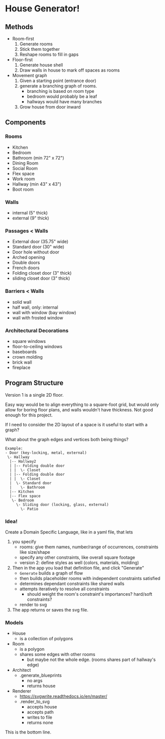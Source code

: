 # House Generator!


## Methods

* Room-first
    1. Generate rooms
    1. Stick them together
    1. Reshape rooms to fill in gaps
* Floor-first
    1. Generate house shell
    1. Draw walls in house to mark off spaces as rooms
* Movement graph
    1. Given a starting point (entrance door)
    1. generate a branching graph of rooms.
        * branching is based on room type
        * bedroom would probably be a leaf
        * hallways would have many branches
    1. Grow house from door inward


## Components

### Rooms
* Kitchen
* Bedroom
* Bathroom (min 72" x 72")
* Dining Room
* Social Room
* Flex space
* Work room
* Hallway (min 43" x 43")
* Boot room

### Walls
* internal (5" thick)
* external (9" thick)

### Passages < Walls
* External door (35.75" wide)
* Standard door (30" wide)
* Door hole without door
* Arched opening
* Double doors
* French doors
* Folding closet door (3" thick)
* sliding closet door (3" thick)

### Barriers < Walls
* solid wall
* half wall, only: internal
* wall with window (bay window)
* wall with frosted window

### Architectural Decorations
* square windows
* floor-to-ceiling windows
* baseboards
* crown molding
* brick wall
* fireplace


## Program Structure

Version 1 is a single 2D floor.

Easy way would be to align everything to a square-foot grid, 
but would only allow for boring floor plans, and walls 
wouldn't have thickness.  Not good enough for this project.

If I need to consider the 2D layout of a space is it useful 
to start with a graph?

What about the graph edges and vertices both being things?

```
Example:
- Door (key-locking, metal, external)
 \- Hallway
  |-- Hallway2
  | |-- Folding double door
  | |  \- Closet
  | |-- Folding double door
  | |  \- Closet
  |  \- Standard door
  |    \- Bathroom
  |-- Kitchen
  |-- Flex space
   \- Bedroom
     \- Sliding door (locking, glass, external)
       \- Patio
```

### Idea! 
Create a Domain Specific Language, like in a yaml file, that lets 
1. you specify 
    * rooms: give them names, number/range of occurrences, constraints like size/shape
    * specify any other constraints, like overall square footage
    * version 2: define styles as well (colors, materials, molding)
2. Then in the app you load that definition file, and click "Generate"
    * `Generate` builds a graph of flow
    * then builds placeholder rooms with independent constraints satisfied
    * determines dependant constraints like shared walls
    * attempts iteratively to resolve all constraints
        * should weight the room's constraint's importances? hard/soft constraints?
    * render to svg
3. The app returns or saves the svg file. 

### Models
* House
    * is a collection of polygons
* Room
    * is a polygon
    * shares some edges with other rooms
        * but maybe not the whole edge. (rooms shares part of hallway's edge)
* Architect
    * .generate_blueprints
        * no args
        * returns house
* Renderer 
    * https://svgwrite.readthedocs.io/en/master/
    * .render_to_svg
        * accepts house
        * accepts path
        * writes to file
        * returns none


This is the bottom line.